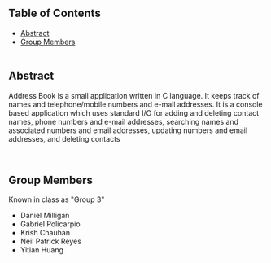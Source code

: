 ## Table of Contents <br>

* [Abstract](#abstract)
* [Group Members](#member)
<br><br>

## Abstract <a name="abstract"></a> <br>

Address Book is a small application written in C language. It keeps track of names and telephone/mobile numbers and e-mail addresses. It is a console based application which uses standard I/O for adding and deleting contact names, phone numbers and e-mail addresses, searching names and associated numbers and email addresses, updating numbers and email addresses, and deleting contacts

<br>

## Group Members <a name="member"></a> <br>
Known in class as "Group 3"
* Daniel Milligan
* Gabriel Policarpio
* Krish Chauhan
* Neil Patrick Reyes
* Yitian Huang
